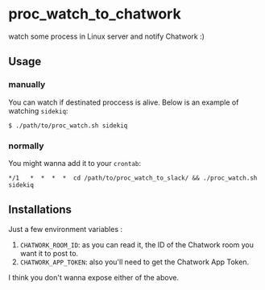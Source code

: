 # proc_watch_to_chatwork

watch some process in Linux server and notify Chatwork :)

## Usage

### manually

You can watch if destinated proccess is alive.  Below is an example of watching `sidekiq`:

```
$ ./path/to/proc_watch.sh sidekiq
```

### normally

You might wanna add it to your `crontab`:

```
*/1   *  *  *  *  cd /path/to/proc_watch_to_slack/ && ./proc_watch.sh sidekiq
```

## Installations

Just a few environment variables :

1. `CHATWORK_ROOM_ID`: as you can read it, the ID of the Chatwork room you want it to post to.
2. `CHATWORK_APP_TOKEN`: also you'll need to get the Chatwork App Token.

I think you don't wanna expose either of the above.
